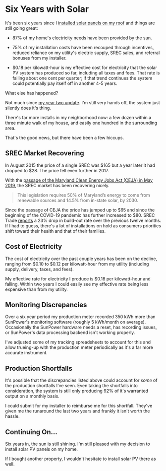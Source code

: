 <!-- title: Six Years with Solar -->
<!-- categories: essay -->
<!-- tags: solar -->
<!-- published: 2021-01-17T15:30:00-05:00 -->
<!-- updated: 2021-01-17T15:30:00-05:00 -->
<!-- summary: In the first six years, solar panels provided 87% of my home's electicity. -->

# Six Years with Solar

It's been six years since I [installed solar panels on my roof](/v2/solar/) and things are still going great:

* 87% of my home's electricity needs have been provided by the sun.

* 75% of my installation costs have been recouped through incentives, reduced reliance on my utility's electric supply, SREC sales, and referral bonuses from my installer.

* $0.18 per kilowatt-hour is my effective cost for electricity that the solar PV system has produced so far, including all taxes and fees. That rate is falling about one cent per quarter; if that trend continues the system could potentially pay itself off in another 4-5 years.

What else has happened?

Not much since [my year two update](/v2/2017/02/07/solar-two-years.html). I'm still very hands off, the system just silently does it's thing.

There's far more installs in my neighborhood now: a few dozen within a three minute walk of my house, and easily one hundred in the surrounding area.

That's the good news, but there have been a few hiccups.

## SREC Market Recovering

In August 2015 the price of a single SREC was $165 but a year later it had dropped to $28. The price fell even further in 2017.

With the [passage of the Maryland Clean Energy Jobs Act (CEJA) in May 2019](https://www.srectrade.com/blog/srec-markets/maryland-clean-energy-jobs-act-ceja-passes-into-law), the SREC market has been recovering nicely.

>This legislation requires 50% of Maryland’s energy to come from renewable sources and 14.5% from in-state solar, by 2030.

Since the passage of CEJA the price has jumped up to $65 and since the beginning of the COVID-19 pandemic has further increased to $80. SREC Trade [reports](https://www.srectrade.com/blog/srec-markets/maryland/maryland-srec-market-update-2) a 23% drop in build-out rate over the previous twelve months. If I had to guess, there's a lot of installations on hold as consumers priorities shift toward their health and that of their families.

## Cost of Electricity

The cost of electricity over the past couple years has been on the decline, ranging from $0.10 to $0.12 per kilowatt-hour from my utility (including supply, delivery, taxes, and fees).

My effective rate for electricity I produce is $0.18 per kilowatt-hour and falling. Within two years I could easily see my effective rate being less expensive than from my utility.

## Monitoring Discrepancies

Over a six year period my production meter recorded 350 kWh more than SunPower's monitoring software (roughly 5 kWh/month on average). Occasionally the SunPower hardware needs a reset, has recording issues, or SunPower's data processing backend isn't working properly.

I've adjusted some of my tracking spreadsheets to account for this and allow trueing-up with the production meter periodically as it's a far more accurate instrument.

## Production Shortfalls

It's possible that the discrepancies listed above could account for *some* of the production shortfalls I've seen. Even taking the shortfalls into consideration, the system is still only producing 92% of it's warranted output on a monthly basis.

I could submit for my installer to reimburse me for this shortfall. They've given me the runaround the last two years and frankly it isn't worth the hassle.

## Continuing On...

Six years in, the sun is still shining. I'm still pleased with my decision to install solar PV panels on my home.

If I bought another property, I wouldn't hesitate to install solar PV there as well.
